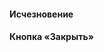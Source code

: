 #### Исчезновение

<!-- example(toast-hide-overview) -->

#### Кнопка «Закрыть»

<!-- example(toast-progress-bar-overview) -->
